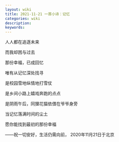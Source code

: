 ```yaml
---
layout: wiki
title: 2021-11-21 一首小诗：记忆
categories: wiki
description: 
keywords: 
---
```


人人都在追逐未来

而我却困与过去

那份幸福，已成回忆

唯有从记忆深处找寻

是校园雪地纵情地打雪仗

是乡间小路上嬉戏奔跑的点点

是阴雨午后，同狸花猫依偎在爷爷身旁

当记忆落满时间的尘土

愿你能找到最初的那份幸福

——祝一切安好，生活仍需向前， 2020年11月21日于北京